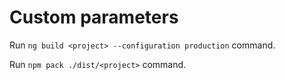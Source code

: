 # Custom parameters

Run `ng build <project> --configuration production` command.

Run `npm pack ./dist/<project>` command.
